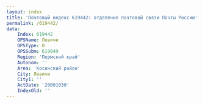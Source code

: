 ```yaml
---
layout: index
title: 'Почтовый индекс 619442: отделение почтовой связи Почты России'
permalink: /619442/
data:
    Index: 619442
    OPSName: Левичи
    OPSType: О
    OPSSubm: 619049
    Region: 'Пермский край'
    Autonom: ''
    Area: 'Косинский район'
    City: Левичи
    City1: ''
    ActDate: '20001030'
    IndexOld: ''
---
```

